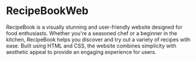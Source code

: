 # RecipeBookWeb
RecipeBook is a visually stunning and user-friendly website designed for food enthusiasts. Whether you're a seasoned chef or a beginner in the kitchen, RecipeBook helps you discover and try out a variety of recipes with ease. Built using HTML and CSS, the website combines simplicity with aesthetic appeal to provide an engaging experience for users.
